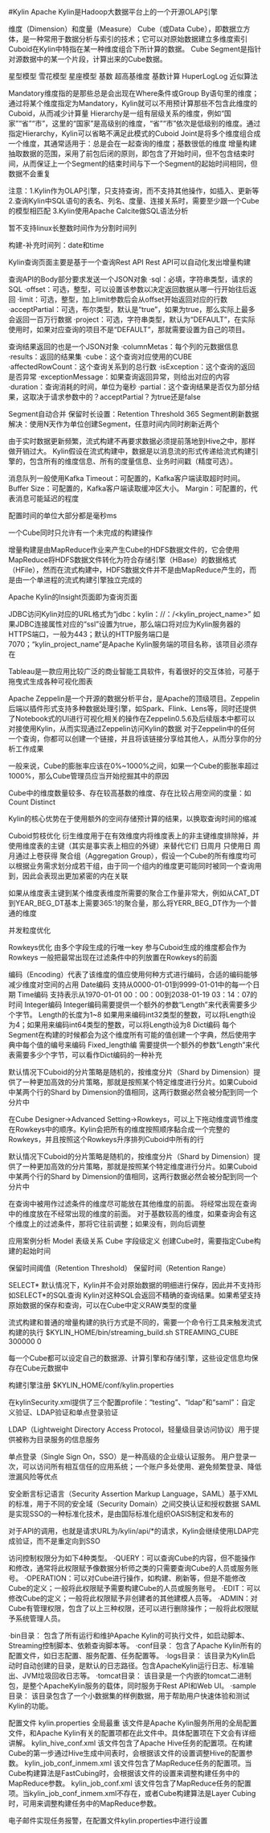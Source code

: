 #Kylin
Apache Kylin是Hadoop大数据平台上的一个开源OLAP引擎

维度（Dimension）和度量（Measure）
Cube（或Data Cube），即数据立方体，是一种常用于数据分析与索引的技术；它可以对原始数据建立多维度索引
Cuboid在Kylin中特指在某一种维度组合下所计算的数据。
Cube Segment是指针对源数据中的某一个片段，计算出来的Cube数据。

星型模型 雪花模型 星座模型
基数
超高基维度
基数计算 HuperLogLog 近似算法

Mandatory维度指的是那些总是会出现在Where条件或Group By语句里的维度；通过将某个维度指定为Mandatory，Kylin就可以不用预计算那些不包含此维度的Cuboid，从而减少计算量
Hierarchy是一组有层级关系的维度，例如“国家”“省”“市”，这里的“国家”是高级别的维度，“省”“市”依次是低级别的维度。通过指定Hierarchy，Kylin可以省略不满足此模式的Cuboid
Joint是将多个维度组合成一个维度，其通常适用于：总是会在一起查询的维度；基数很低的维度
增量构建抽取数据的范围，采用了前包后闭的原则，即包含了开始时间，但不包含结束时间，从而保证上一个Segment的结束时间与下一个Segment的起始时间相同，但数据不会重复

注意：1.Kylin作为OLAP引擎，只支持查询，而不支持其他操作，如插入、更新等
2.查询Kylin中SQL语句的表名、列名、度量、连接关系时，需要至少跟一个Cube的模型相匹配
3.Kylin使用Apache Calcite做SQL语法分析

暂不支持linux长整数时间作为分割时间列

构建-补充时间列：date和time

Kylin查询页面主要是基于一个查询Rest API
Rest API可以自动化发出增量构建

查询API的Body部分要求发送一个JSON对象
·sql：必填，字符串类型，请求的SQL
·offset：可选，整型，可以设置该参数以决定返回数据从哪一行开始往后返回
·limit：可选，整型，加上limit参数后会从offset开始返回对应的行数
·acceptPartial：可选，布尔类型，默认是“true”，如果为true，那么实际上最多会返回一百万行数据
·project：可选，字符串类型，默认为“DEFAULT”，在实际使用时，如果对应查询的项目不是“DEFAULT”，那就需要设置为自己的项目。

查询结果返回的也是一个JSON对象
·columnMetas：每个列的元数据信息
·results：返回的结果集
·cube：这个查询对应使用的CUBE
·affectedRowCount：这个查询关系到的总行数
·isException：这个查询的返回是否异常
·exceptionMessage：如果查询返回异常，则给出对应的内容
·duration：查询消耗的时间，单位为毫秒
·partial：这个查询结果是否仅为部分结果，这取决于请求参数中的？acceptPartial？为true还是false

Segment自动合并
保留时长设置：Retention Threshold 365
Segment刷新数据解决：使用N天作为单位创建Segment，任意时间内同时刷新近两个

由于实时数据更新频繁，流式构建不再要求数据必须提前落地到Hive之中，那样做开销过大。
Kylin假设在流式构建中，数据是以消息流的形式传递给流式构建引擎的，包含所有的维度信息、所有的度量信息、业务时间戳（精度可选）。

消息队列一般使用Kafka
Timeout：可配置的，Kafka客户端读取超时时间。
Buffer Size：可配置的，Kafka客户端读取缓冲区大小。
Margin：可配置的，代表消息可能延迟的程度

配置时间的单位大部分都是毫秒ms

一个Cube同时只允许有一个未完成的构建操作

增量构建是由MapReduce作业来产生Cube的HDFS数据文件的，它会使用MapReduce将HDFS数据文件转化为符合存储引擎（HBase）的数据格式（HFile），然而在流式构建中，HDFS数据文件并不是由MapReduce产生的，而是由一个单进程的流式构建引擎独立完成的

Apache Kylin的Insight页面即为查询页面

JDBC访问Kylin对应的URL格式为“jdbc：kylin：//<hostname>：<port>/<kylin_project_name>”
如果JDBC连接属性对应的“ssl”设置为true，那么端口将对应为Kylin服务器的HTTPS端口，一般为443；默认的HTTP服务端口是7070；“kylin_project_name”是Apache Kylin服务端的项目名称，该项目必须存在

Tableau是一款应用比较广泛的商业智能工具软件，有着很好的交互体验，可基于拖曳式生成各种可视化图表

Apache Zeppelin是一个开源的数据分析平台，是Apache的顶级项目。Zeppelin后端以插件形式支持多种数据处理引擎，如Spark、Flink、Lens等，同时还提供了Notebook式的UI进行可视化相关的操作在Zeppelin0.5.6及后续版本中都可以对接使用Kylin，从而实现通过Zeppelin访问Kylin的数据
对于Zeppelin中的任何一个查询，你都可以创建一个链接，并且将该链接分享给其他人，从而分享你的分析工作成果


一般来说，Cube的膨胀率应该在0%~1000%之间，如果一个Cube的膨胀率超过1000%，那么Cube管理员应当开始挖掘其中的原因

Cube中的维度数量较多、存在较高基数的维度、存在比较占用空间的度量：如Count Distinct

Kylin的核心优势在于使用额外的空间存储预计算的结果，以换取查询时间的缩减

Cuboid剪枝优化
衍生维度用于在有效维度内将维度表上的非主键维度排除掉，并使用维度表的主键（其实是事实表上相应的外键）来替代它们 日周月 只使用日 周月通过上卷获得
聚合组（Aggregation Group），假设一个Cube的所有维度均可以根据业务需求划分成若干组，由于同一个组内的维度更可能同时被同一个查询用到，因此会表现出更加紧密的内在关联

如果从维度表主键到某个维度表维度所需要的聚合工作量非常大，例如从CAT_DT到YEAR_BEG_DT基本上需要365∶1的聚合量，那么将YERR_BEG_DT作为一个普通的维度

并发粒度优化

Rowkeys优化  由多个字段生成的行唯一key
参与Cuboid生成的维度都会作为Rowkeys
一般把最常出现在过滤条件中的列放置在Rowkeys的前面

编码（Encoding）代表了该维度的值应使用何种方式进行编码，合适的编码能够减少维度对空间的占用
Date编码 支持从0000-01-01到9999-01-01中的每一个日期
Time编码 支持表示从1970-01-01 00：00：00到2038-01-19 03：14：07的时间
Integer编码 Integer编码需要提供一个额外的参数“Length”来代表需要多少个字节。
Length的长度为1~8 如果用来编码int32类型的整数，可以将Length设为4；如果用来编码int64类型的整数，可以将Length设为8
Dict编码 每个Segment在构建的时候都会为这个维度所有可能的值创建一个字典，然后使用字典中每个值的编号来编码
Fixed_length编 需要提供一个额外的参数“Length”来代表需要多少个字节，可以看作Dict编码的一种补充

默认情况下Cuboid的分片策略是随机的，按维度分片（Shard by Dimension）提供了一种更加高效的分片策略，那就是按照某个特定维度进行分片。如果Cuboid中某两个行的Shard by Dimension的值相同，这两行数据必然会被分配到同一个分片中

在Cube Designer→Advanced Setting→Rowkeys，可以上下拖动维度调节维度在Rowkeys中的顺序。Kylin会把所有的维度按照顺序黏合成一个完整的Rowkeys，并且按照这个Rowkeys升序排列Cuboid中所有的行

默认情况下Cuboid的分片策略是随机的，按维度分片（Shard by Dimension）提供了一种更加高效的分片策略，那就是按照某个特定维度进行分片。如果Cuboid中某两个行的Shard by Dimension的值相同，这两行数据必然会被分配到同一个分片中

在查询中被用作过滤条件的维度尽可能放在其他维度的前面。
将经常出现在查询中的维度放在不经常出现的维度的前面。
对于基数较高的维度，如果查询会有这个维度上的过滤条件，那将它往前调整；如果没有，则向后调整

应用案例分析
Model 表级关系
Cube 字段级定义  创建Cube时，需要指定Cube构建的起始时间

保留时间阈值（Retention Threshold）
保留时间（Retention Range）

SELECT*
默认情况下，Kylin并不会对原始数据的明细进行保存，因此并不支持形如SELECT*的SQL查询
Kylin对这种SQL会返回不精确的查询结果。如果希望支持原始数据的保存和查询，可以在Cube中定义RAW类型的度量

流式构建和普通的增量构建的执行方式是不同的，需要一个命令行工具来触发流式构建的执行
$KYLIN_HOME/bin/streaming_build.sh STREAMING_CUBE 300000 0

每一个Cube都可以设定自己的数据源、计算引擎和存储引擎，这些设定信息均保存在Cube元数据中

构建引擎注册 $KYLIN_HOME/conf/kylin.properties

在kylinSecurity.xml提供了三个配置profile：“testing”、“ldap”和“saml”：自定义验证、LDAP验证和单点登录验证

LDAP（Lightweight Directory Access Protocol，轻量级目录访问协议）用于提供被称为目录服务的信息服务

单点登录（Single Sign On，SSO）是一种高级的企业级认证服务。
用户登录一次，可以访问所有相互信任的应用系统；一个账户多处使用、避免频繁登录、降低泄漏风险等优点

安全断言标记语言（Security Assertion Markup Language，SAML）基于XML的标准，用于不同的安全域（Security Domain）之间交换认证和授权数据
SAML是实现SSO的一种标准化技术，是由国际标准化组织OASIS制定和发布的

对于API的调用，也就是请求URL为/kylin/api/*的请求，Kylin会继续使用LDAP完成验证，而不是重定向到SSO

访问控制权限分为如下4种类型。
·QUERY：可以查询Cube的内容，但不能操作和修改，通常将此权限赋予像数据分析师之类的只需要查询Cube的人员或服务账号。
·OPERATION：可以对Cube进行操作，如构建、刷新等，但是不能修改Cube的定义；一般将此权限赋予需要构建Cube的人员或服务账号。
·EDIT：可以修改Cube的定义；一般将此权限赋予非创建者的其他建模人员等。
·ADMIN：对Cube有管理权限，包含了以上三种权限，还可以进行删除操作；一般将此权限赋予系统管理人员。

·bin目录： 包含了所有运行和维护Apache Kylin的可执行文件，如启动脚本、Streaming控制脚本、依赖查询脚本等。
·conf目录： 包含了Apache Kylin所有的配置文件，如日志配置、服务配置、任务配置等。
·logs目录： 该目录为Kylin启动时自动创建的目录，是默认的日志路径。包含ApacheKylin运行日志、标准输出、JVM垃圾回收日志等。
·tomcat目录： 该目录是一个内嵌的tomcat二进制包，是整个ApacheKylin服务的载体，同时服务于Rest API和Web UI。
·sample目录： 该目录包含了一个小数据集的样例数据，用于帮助用户快速体验和测试Kylin的功能。

配置文件
kylin.properties 全局最重
该文件是Apache Kylin服务所用的全局配置文件，和Apache Kylin有关的配置项都在此文件中。具体配置项在下文会有详细讲解。
kylin_hive_conf.xml
该文件包含了Apache Hive任务的配置项。在构建Cube的第一步通过Hive生成中间表时，会根据该文件的设置调整Hive的配置参数。
kylin_job_conf_inmem.xml
该文件包含了MapReduce任务的配置项。当Cube构建算法是FastCubing时，会根据该文件的设置来调整构建任务中的MapReduce参数。
kylin_job_conf.xml
该文件包含了MapReduce任务的配置项。当kylin_job_conf_inmem.xml不存在，或者Cube构建算法是Layer Cubing时，可用来调整构建任务中的MapReduce参数。

电子邮件实现任务报警，在配置文件kylin.properties中进行设置































